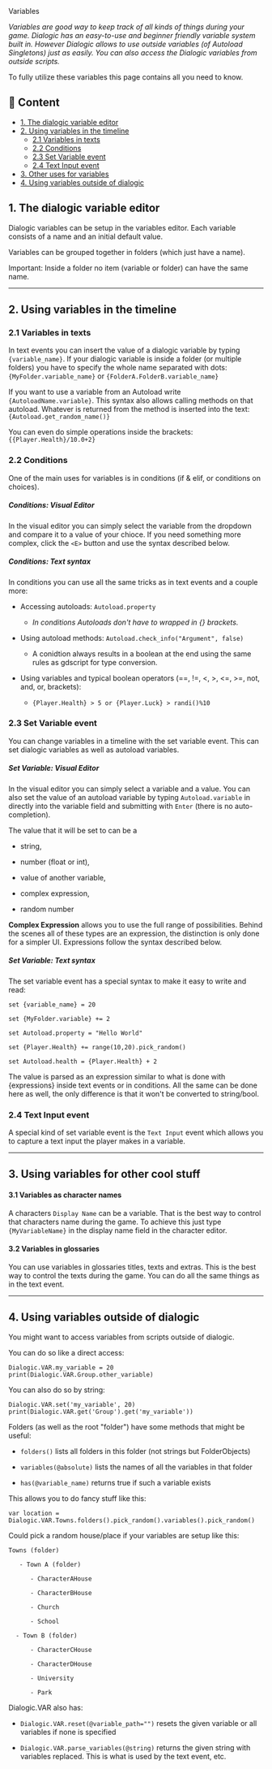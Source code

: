 <div class="header-banner tropical">
     <div class="header-label tropical">Variables</div>
</div>

*Variables are good way to keep track of all kinds of things during your game.
Dialogic has an easy-to-use and beginner friendly variable system built in. However Dialogic allows to use outside variables (of Autoload Singletons) just as easily.
You can also access the Dialogic variables from outside scripts.*

To fully utilize these variables this page contains all you need to know.

## 📜 Content

- [1. The dialogic variable editor](#1-the-dialogic-variable-editor)
- [2. Using variables in the timeline](#2-using-variables-in-the-timeline)
  - [2.1 Variables in texts](#21-variables-in-texts)
  - [2.2 Conditions](#22-conditions)
  - [2.3 Set Variable event](#23-set-variable-event)
  - [2.4 Text Input event](#24-text-input-event)
- [3. Other uses for variables](#3-using-variables-for-other-cool-stuff)
- [4. Using variables outside of dialogic](#4-using-variables-outside-of-dialogic)

## 1. The dialogic variable editor

Dialogic variables can be setup in the variables editor. Each variable consists of a name and an initial default value.

Variables can be grouped together in folders (which just have a name).

Important: Inside a folder no item (variable or folder) can have the same name. 

---

## 2. Using variables in the timeline

### 2.1 Variables in texts

In text events you can insert the value of a dialogic variable by typing `{variable_name}`.
If your dialogic variable is inside a folder (or multiple folders) you have to specify the whole name separated with dots: `{MyFolder.variable_name}` or `{FolderA.FolderB.variable_name}`

If you want to use a variable from an Autoload write `{AutoloadName.variable}`.
This syntax also allows calling methods on that autoload. Whatever is returned from the method is inserted into the text: `{Autoload.get_random_name()}`

You can even do simple operations inside the brackets: `{{Player.Health}/10.0+2}` 

### 2.2 Conditions

One of the main uses for variables is in conditions (if & elif, or conditions on choices).

##### Conditions: Visual Editor

In the visual editor you can simply select the variable from the dropdown and compare it to a value of your chioce. If you need something more complex, click the `<E>` button and use the syntax described below.

##### Conditions: Text syntax

In conditions you can use all the same tricks as in text events and a couple more:

- Accessing autoloads: `Autoload.property`
  
  - *In conditions Autoloads don't have to wrapped in {} brackets.*

- Using autoload methods: `Autoload.check_info("Argument", false)`
  
  - A conidtion always results in a boolean at the end using the same rules as gdscript for type conversion.

- Using variables and typical boolean operators (==, !=, <, >, <=, >=, not, and, or, brackets):
  
  - `{Player.Health} > 5 or {Player.Luck} > randi()%10` 

### 2.3 Set Variable event

You can change variables in a timeline with the set variable event. This can set dialogic variables as well as autoload variables.

##### Set Variable: Visual Editor

In the visual editor you can simply select a variable and a value. You can also set the value of an autoload variable by typing `Autoload.variable` in directly into the variable field and submitting with `Enter` (there is no auto-completion).

The value that it will be set to can be a

- string,

- number (float or int),

- value of another variable,

- complex expression,

- random number

**Complex Expression** allows you to use the full range of possibilities. Behind the scenes all of these types are an expression, the distinction is only done for a simpler UI. Expressions follow the syntax described below.

##### Set Variable: Text syntax

The set variable event has a special syntax to make it easy to write and read:

```dtl
set {variable_name} = 20

set {MyFolder.variable} += 2

set Autoload.property = "Hello World"

set {Player.Health} += range(10,20).pick_random()

set Autoload.health = {Player.Health} + 2
```

The value is parsed as an expression similar to what is done with {expressions} inside text events or in conditions. All the same can be done here as well, the only difference is that it won't be converted to string/bool. 

### 2.4 Text Input event

A special kind of set variable event is the `Text Input` event which allows you to capture a text input the player makes in a variable. 

---

## 3. Using variables for other cool stuff

#### 3.1 Variables as character names

A characters `Display Name` can be a variable. That is the best way to control that characters name during the game. To achieve this just type `{MyVariableName}` in the display name field in the character editor.

#### 3.2 Variables in glossaries

You can use variables in glossaries titles, texts and extras. This is the best way to control the texts during the game. You can do all the same things as in the text event. 

---

## 4. Using variables outside of dialogic

You might want to access variables from scripts outside of dialogic.

You can do so like a direct access:

```gdscript
Dialogic.VAR.my_variable = 20
print(Dialogic.VAR.Group.other_variable)
```

You can also do so by string:

```gdscript
Dialogic.VAR.set('my_variable', 20)
print(Dialogic.VAR.get('Group').get('my_variable'))
```

Folders (as well as the root "folder") have some methods that might be useful:

- `folders()` lists all folders in this folder (not strings but FolderObjects)

- `variables(@absolute)` lists the names of all the variables in that folder

- `has(@variable_name)` returns true if such a variable exists

This allows you to do fancy stuff like this:

```gdscript
var location = Dialogic.VAR.Towns.folders().pick_random().variables().pick_random()
```

Could pick a random house/place if your variables are setup like this:

```
Towns (folder)

   - Town A (folder)

      - CharacterAHouse

      - CharacterBHouse

      - Church

      - School

  - Town B (folder)

      - CharacterCHouse

      - CharacterDHouse

      - University

      - Park
```

Dialogic.VAR also has:

- `Dialogic.VAR.reset(@variable_path="")` resets the given variable or all variables if none is specified

- `Dialogic.VAR.parse_variables(@string)` returns the given string with variables replaced. This is what is used by the text event, etc.
